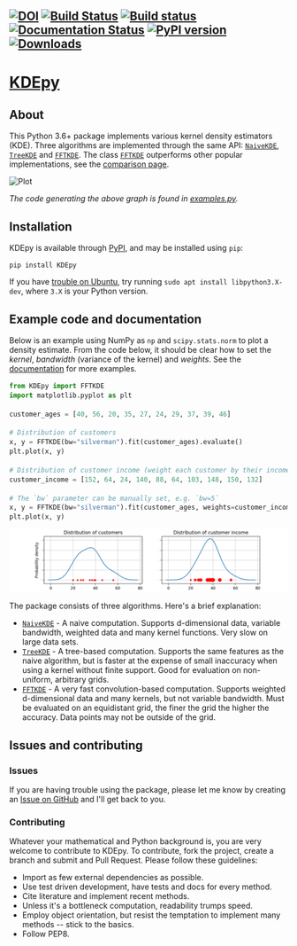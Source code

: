 [![DOI](https://zenodo.org/badge/118142261.svg)](https://zenodo.org/badge/latestdoi/118142261) [![Build Status](https://travis-ci.org/tommyod/KDEpy.svg?branch=master)](https://travis-ci.org/tommyod/KDEpy) [![Build status](https://ci.appveyor.com/api/projects/status/2esjgx50mf6x1g67?svg=true)](https://ci.appveyor.com/project/tommyod/kdepy) [![Documentation Status](https://readthedocs.org/projects/kdepy/badge/?version=latest)](http://kdepy.readthedocs.io/en/latest/?badge=latest) [![PyPI version](https://badge.fury.io/py/KDEpy.svg)](https://badge.fury.io/py/KDEpy) [![Downloads](https://pepy.tech/badge/kdepy)](https://pepy.tech/project/kdepy)
---------

# [KDEpy](https://kdepy.readthedocs.io/en/latest/)

## About

This Python 3.6+ package implements various kernel density estimators (KDE).
Three algorithms are implemented through the same API: [`NaiveKDE`](https://kdepy.readthedocs.io/en/latest/API.html#naivekde), [`TreeKDE`](https://kdepy.readthedocs.io/en/latest/API.html#treekde) and [`FFTKDE`](https://kdepy.readthedocs.io/en/latest/API.html#fftkde).
The class [`FFTKDE`](https://kdepy.readthedocs.io/en/latest/API.html#fftkde) outperforms other popular implementations, see the [comparison page](https://kdepy.readthedocs.io/en/latest/comparison.html).

![Plot](https://raw.githubusercontent.com/tommyod/KDEpy/master/docs/source/_static/img/showcase.png)

*The code generating the above graph is found in [examples.py](https://github.com/tommyod/KDEpy/blob/master/docs/source/examples.py).*

## Installation

KDEpy is available through [PyPI](https://pypi.org/project/KDEpy/), and may be installed using `pip`:

```text
pip install KDEpy
```

If you have [trouble on Ubuntu](https://github.com/tommyod/KDEpy/issues/11), try running `sudo apt install libpython3.X-dev`, where `3.X` is your Python version. 

## Example code and documentation

Below is an example using NumPy as `np` and `scipy.stats.norm` to plot a density estimate.
From the code below, it should be clear how to set the *kernel*, *bandwidth* (variance of the kernel) and *weights*.
See the [documentation](https://kdepy.readthedocs.io/en/latest/examples.html) for more examples.

```python
from KDEpy import FFTKDE
import matplotlib.pyplot as plt

customer_ages = [40, 56, 20, 35, 27, 24, 29, 37, 39, 46]

# Distribution of customers
x, y = FFTKDE(bw="silverman").fit(customer_ages).evaluate()
plt.plot(x, y)

# Distribution of customer income (weight each customer by their income)
customer_income = [152, 64, 24, 140, 88, 64, 103, 148, 150, 132]

# The `bw` parameter can be manually set, e.g. `bw=5`
x, y = FFTKDE(bw="silverman").fit(customer_ages, weights=customer_income).evaluate()
plt.plot(x, y)
```
![Plot](./docs/source/_static/img/README_example.png)

The package consists of three algorithms. Here's a brief explanation:
- [`NaiveKDE`](https://kdepy.readthedocs.io/en/latest/API.html#naivekde) - A naive computation. Supports d-dimensional data, variable bandwidth, weighted data and many kernel functions. Very slow on large data sets.
- [`TreeKDE`](https://kdepy.readthedocs.io/en/latest/API.html#treekde) - A tree-based computation. Supports the same features as the naive algorithm, but is faster at the expense of small inaccuracy when using a kernel without finite support. Good for evaluation on non-uniform, arbitrary grids.
- [`FFTKDE`](https://kdepy.readthedocs.io/en/latest/API.html#fftkde) - A very fast convolution-based computation. Supports weighted d-dimensional data and many kernels, but not variable bandwidth. Must be evaluated on an equidistant grid, the finer the grid the higher the accuracy. Data points may not be outside of the grid.

## Issues and contributing

### Issues

If you are having trouble using the package, please let me know by creating an [Issue on GitHub](https://github.com/tommyod/KDEpy/issues) and I'll get back to you.

### Contributing

Whatever your mathematical and Python background is, you are very welcome to contribute to KDEpy.
To contribute, fork the project, create a branch and submit and Pull Request.
Please follow these guidelines:

- Import as few external dependencies as possible.
- Use test driven development, have tests and docs for every method.
- Cite literature and implement recent methods.
- Unless it's a bottleneck computation, readability trumps speed.
- Employ object orientation, but resist the temptation to implement many methods -- stick to the basics.
- Follow PEP8.
